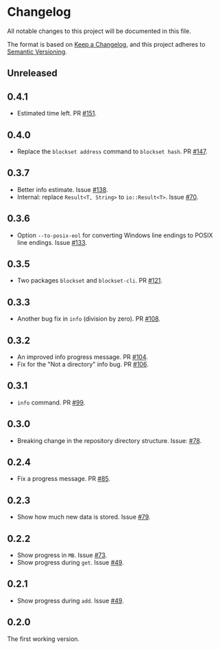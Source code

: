 # Changelog

All notable changes to this project will be documented in this file.

The format is based on [Keep a Changelog](https://keepachangelog.com/en/1.0.0/),
and this project adheres to [Semantic Versioning](https://semver.org/spec/v2.0.0.html).

## Unreleased

## 0.4.1

- Estimated time left. PR [#151](https://github.com/datablockset/blockset/pull/151).

## 0.4.0

- Replace the `blockset address` command to `blockset hash`. PR [#147](https://github.com/datablockset/blockset/pull/147).

## 0.3.7

- Better info estimate. Issue [#138](https://github.com/datablockset/blockset/issues/138).
- Internal: replace `Result<T, String>` to `io::Result<T>`. Issue [#70](https://github.com/datablockset/blockset/issues/70).

## 0.3.6

- Option `--to-posix-eol` for converting Windows line endings to POSIX line endings. Issue [#133](https://github.com/datablockset/blockset/issues/131).

## 0.3.5

- Two packages `blockset` and `blockset-cli`. PR [#121](https://github.com/datablockset/blockset/pull/121).

## 0.3.3

- Another bug fix in `info` (division by zero). PR [#108](https://github.com/datablockset/blockset/pull/108).

## 0.3.2

- An improved info progress message. PR [#104](https://github.com/datablockset/blockset/pull/104).
- Fix for the "Not a directory" info bug. PR [#106](https://github.com/datablockset/blockset/pull/106).

## 0.3.1

- `info` command. PR [#99](https://github.com/datablockset/blockset/pull/99).

## 0.3.0

- Breaking change in the repository directory structure. Issue: [#78](https://github.com/datablockset/blockset/issues/78).

## 0.2.4

- Fix a progress message. PR [#85](https://github.com/datablockset/blockset/pull/85).

## 0.2.3

- Show how much new data is stored. Issue [#79](https://github.com/datablockset/blockset/issues/79).

## 0.2.2

- Show progress in `MB`. Issue [#73](https://github.com/datablockset/blockset/issues/73).
- Show progress during `get`. Issue [#49](https://github.com/datablockset/blockset/issues/49).

## 0.2.1

- Show progress during `add`. Issue [#49](https://github.com/datablockset/blockset/issues/49).

## 0.2.0

The first working version.
